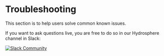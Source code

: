 # Troubleshooting

This section is to help users solve common known issues. 

If you want to ask questions live, you are free to do so in our Hydrosphere channel in Slack:

[![Slack Community](https://img.shields.io/badge/slack-@hydrospheredata-blue.svg?logo=slack?label&style=for-the-badge)](https://hydrospheredata.slack.com/)



